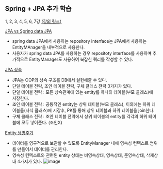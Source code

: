 ## Spring + JPA 추가 학습
1, 2, 3, 4, 5, 6, 7강
[(강의 링크)](https://www.inflearn.com/course/%EC%8A%A4%ED%94%84%EB%A7%81%EB%B6%80%ED%8A%B8-%EA%B0%9C%EB%85%90%EC%A0%95%EB%A6%AC/dashboard)


[JPA vs Spring data JPA](https://ssin-estella.tistory.com/82)
- spring data JPA에서 사용하는 repository interface는 JPA에서 사용하는 EntityMAnager을 내부적으로 사용한다.
- 사용자가 spring data JPA를 사용하는 경우 repositoty interface를 사용하며 추가적으로 EntityManager도 사용하여 복잡한 쿼리를 작성할 수 있다.


[JPA 상속](https://ssin-estella.tistory.com/83)
- JPA는 OOP의 상속 구조를 DB에서 실현해줄 수 있다.
- 단일 테이블 전략, 조인 테이블 전략, 구체 클래스 전략 3가지가 있다.
- 단일 테이블 전략 : 모든 상속관계에 있는 entity를 하나의 테이블(부모 클래스)에 저장한다.
- 조인 테이블 전략 : 공통적인 entity는 상위 테이블(부모 클래스), 이외에는 하위 테이블들(자식 클래스)에 저장후, PK를 통해 상위 테이블과 하위 테이블을 join한다.
- 구체 클래스 전략 : 조인 테이블 전략에서 상위 테이블의 entity를 각각의 하위 테이블에 모두 넣어준다. (조인X)

[Entity 생명주기](https://ssin-estella.tistory.com/84)
- 데이터를 영구적으로 보관할 수 있도록 EntityManager 내에 영속성 컨텍스트 범위를 만들어서 데이터를 관리한다.
- 영속성 컨텍스트와 관련된 entity 상태는 비영속상태, 영속상태, 준영속상태, 삭제상태 4가지가 있다.
![image](https://github.com/ssIIIn0-0/backend-springboot-study/assets/62862307/db5bcbf3-2961-469e-bb8a-df351921de46)
